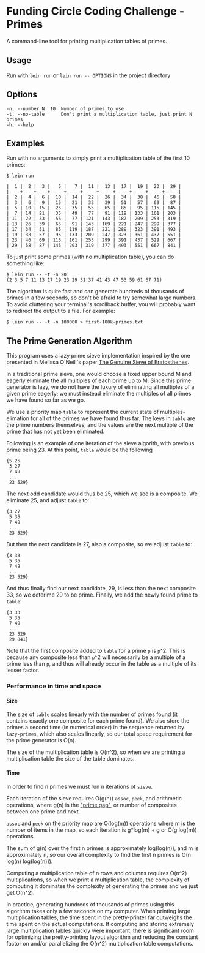 # Funding Circle Coding Challenge - Primes

A command-line tool for printing multiplication tables of primes.

## Usage

Run with `lein run` or `lein run -- OPTIONS` in the project directory

## Options

    -n, --number N  10  Number of primes to use
    -t, --no-table      Don't print a multiplication table, just print N primes
    -h, --help

## Examples

Run with no arguments to simply print a multiplication table of the first 10 primes:

    $ lein run

    |  1 |  2 |  3 |   5 |   7 |  11 |  13 |  17 |  19 |  23 |  29 |
    |----+----+----+-----+-----+-----+-----+-----+-----+-----+-----|
    |  2 |  4 |  6 |  10 |  14 |  22 |  26 |  34 |  38 |  46 |  58 |
    |  3 |  6 |  9 |  15 |  21 |  33 |  39 |  51 |  57 |  69 |  87 |
    |  5 | 10 | 15 |  25 |  35 |  55 |  65 |  85 |  95 | 115 | 145 |
    |  7 | 14 | 21 |  35 |  49 |  77 |  91 | 119 | 133 | 161 | 203 |
    | 11 | 22 | 33 |  55 |  77 | 121 | 143 | 187 | 209 | 253 | 319 |
    | 13 | 26 | 39 |  65 |  91 | 143 | 169 | 221 | 247 | 299 | 377 |
    | 17 | 34 | 51 |  85 | 119 | 187 | 221 | 289 | 323 | 391 | 493 |
    | 19 | 38 | 57 |  95 | 133 | 209 | 247 | 323 | 361 | 437 | 551 |
    | 23 | 46 | 69 | 115 | 161 | 253 | 299 | 391 | 437 | 529 | 667 |
    | 29 | 58 | 87 | 145 | 203 | 319 | 377 | 493 | 551 | 667 | 841 |

To just print some primes (with no multiplication table), you can do something like:

    $ lein run -- -t -n 20
    (2 3 5 7 11 13 17 19 23 29 31 37 41 43 47 53 59 61 67 71)

The algorithm is quite fast and can generate hundreds of thousands of primes in a few seconds, so don't be afraid to try somewhat large numbers. To avoid cluttering your terminal's scrollback buffer, you will probably want to redirect the output to a file. For example:

    $ lein run -- -t -n 100000 > first-100k-primes.txt

## The Prime Generation Algorithm

This program uses a lazy prime sieve implementation inspired by the one presented in
Melissa O'Neill's paper [The Genuine Sieve of Eratosthenes](https://www.cs.hmc.edu/~oneill/papers/Sieve-JFP.pdf).

In a traditional prime sieve, one would choose a fixed upper bound M and eagerly eliminate the all multiples of each prime up to M. Since this prime generator is lazy, we do not have the luxury of eliminating all multiples of a given prime eagerly; we must instead eliminate the multiples of all primes we have found so far as we go.

We use a priority map `table` to represent the current state of multiples-elimation for all of the primes we have found thus far. The keys in `table` are the prime numbers themselves, and the values are the next multiple of the prime that has not yet been eliminated.

Following is an example of one iteration of the sieve algorith, with previous prime being 23. At this point, `table` would be the following

    {5 25
     3 27
     7 49
     ...
     23 529}

The next odd candidate would thus be 25, which we see is a composite. We eliminate
25, and adjust `table` to:

    {3 27
     5 35
     7 49
     ...
     23 529}

But then the next candidate is 27, also a composite, so we adjust `table` to:

    {3 33
     5 35
     7 49
     ...
     23 529}

And thus finally find our next candidate, 29, is less than the next composite 33,
so we deterime 29 to be prime. Finally, we add the newly found prime to `table`:

    {3 33
     5 35
     7 49
     ...
     23 529
     29 841}

Note that the first composite added to `table` for a prime `p` is `p`^2. This is because any composite less than `p`^2 will necessarily be a multiple of a prime less than `p`, and thus will already occur in the table as a multiple of its lesser factor.

### Performance in time and space

#### Size

The size of `table` scales linearly with the number of primes found (it contains exactly one composite for each prime found). We also store the primes a second time (in numerical order) in the sequence returned by `lazy-primes`, which also scales linearly, so our total space requirement for the prime generator is O(n).

The size of the multiplication table is O(n^2), so when we are printing a multiplication table the size of the table dominates.

#### Time

In order to find n primes we must run n iterations of `sieve`.

Each iteration of the sieve requires O(g(n)) `assoc`, `peek`, and arithmetic operations, where g(n) is the ["prime gap"](https://en.wikipedia.org/wiki/Prime_gap), or number of composites between one prime and next.

`assoc` and `peek` on the priority map are O(log(m)) operations where m is the number of items in the map, so each iteration is g*log(m) + g or O(g log(m)) operations.

The sum of g(n) over the first n primes is approximately log(log(n)), and m is approximately n, so our overall complexity to find the first n primes is O(n log(n) log(log(n))).

Computing a multiplication table of n rows and columns requires O(n^2) multiplications, so when we print a multiplication table, the complexity of computing it dominates the complexity of generating the primes and we just get O(n^2).

In practice, generating hundreds of thousands of primes using this algorithm takes only a few seconds on my computer. When printing large multiplication tables, the time spent in the pretty-printer far outweighs the time spent on the actual computations. If computing and storing extremely large multiplication tables quickly were important, there is significant room for optimizing the pretty-printing layout algorithm and reducing the constant factor on and/or parallelizing the O(n^2) multiplication table computations.
